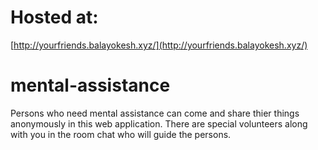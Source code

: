 # Hosted at:
[http://yourfriends.balayokesh.xyz/](http://yourfriends.balayokesh.xyz/)
# mental-assistance
Persons who need mental assistance can come and share thier things anonymously in this web application.  There are special volunteers along with you in the room chat who  will guide the persons.
